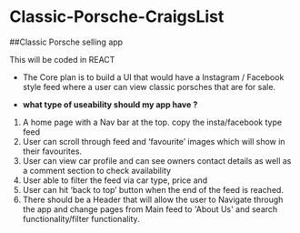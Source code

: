 # Classic-Porsche-CraigsList


##Classic Porsche selling app

This will be coded in REACT

- The Core plan is to build a UI that would have a Instagram / Facebook style feed where a user can view classic porsches that are for sale. 

- **what type of useability should my app have ?**
1. A home page with a Nav bar at the top. copy the insta/facebook type feed 
2. User can scroll through feed and ‘favourite’ images which will show in their favourites. 
3. User can view car profile and can see owners contact details as well as a comment section to check availability
4. User able to filter the feed via car type, price and 
5. User can hit ‘back to top’ button when the end of the feed is reached.
6. There should be a Header that will allow the user to Navigate through the app and change pages from Main feed to 'About Us' and search functionality/filter functionality. 


